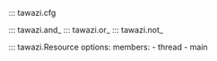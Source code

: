 ::: tawazi.cfg

::: tawazi.and_
::: tawazi.or_
::: tawazi.not_

::: tawazi.Resource
    options:
        members:
            - thread
            - main
